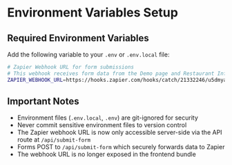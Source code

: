 # Environment Variables Setup

## Required Environment Variables

Add the following variable to your `.env` or `.env.local` file:

```bash
# Zapier Webhook URL for form submissions
# This webhook receives form data from the Demo page and Restaurant Info modal
ZAPIER_WEBHOOK_URL=https://hooks.zapier.com/hooks/catch/21332246/u5dmyac/
```

## Important Notes

- Environment files (`.env.local`, `.env`) are git-ignored for security
- Never commit sensitive environment files to version control
- The Zapier webhook URL is now only accessible server-side via the API route at `/api/submit-form`
- Forms POST to `/api/submit-form` which securely forwards data to Zapier
- The webhook URL is no longer exposed in the frontend bundle

